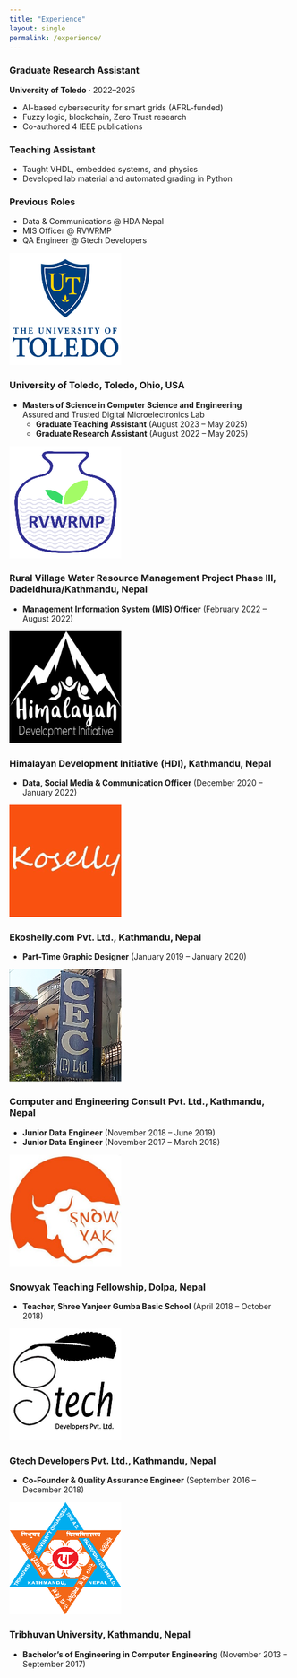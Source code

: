 ```yaml
---
title: "Experience"
layout: single
permalink: /experience/
---
```


### Graduate Research Assistant
**University of Toledo** · 2022–2025  
- AI-based cybersecurity for smart grids (AFRL-funded)
- Fuzzy logic, blockchain, Zero Trust research  
- Co-authored 4 IEEE publications

### Teaching Assistant  
- Taught VHDL, embedded systems, and physics  
- Developed lab material and automated grading in Python

### Previous Roles  
- Data & Communications @ HDA Nepal  
- MIS Officer @ RVWRMP  
- QA Engineer @ Gtech Developers 


<div class="timeline">

  <div class="timeline-item">
  <div class="timeline-marker"></div>
  <div class="timeline-content">
    <div class="timeline-header">
      <img src="/assets/images/uot.png" alt="University of Toledo Logo" class="timeline-logo">
      <h3>University of Toledo, Toledo, Ohio, USA</h3>
    </div>
    <ul class="timeline-roles">
      <li>
        <strong>Masters of Science in Computer Science and Engineering</strong><br>
        Assured and Trusted Digital Microelectronics Lab
        <ul class="timeline-subroles">
          <li><strong>Graduate Teaching Assistant</strong> <span class="timeline-date">(August 2023 – May 2025)</span></li>
          <li><strong>Graduate Research Assistant</strong> <span class="timeline-date">(August 2022 – May 2025)</span></li>
        </ul>
      </li>
    </ul>
  </div>
</div>

  <div class="timeline-item">
    <div class="timeline-marker"></div>
    <div class="timeline-content">
      <div class="timeline-header">
        <img src="/assets/images/rvwrmp.png" alt="RVWRMP Logo" class="timeline-logo">
        <h3>Rural Village Water Resource Management Project Phase III, Dadeldhura/Kathmandu, Nepal</h3>
      </div>
      <ul class="timeline-roles">
        <li><strong>Management Information System (MIS) Officer</strong> <span class="timeline-date">(February 2022 – August 2022)</span></li>
      </ul>
    </div>
  </div>

  <div class="timeline-item">
    <div class="timeline-marker"></div>
    <div class="timeline-content">
      <div class="timeline-header">
        <img src="/assets/images/hdi.png" alt="HDI Logo" class="timeline-logo">
        <h3>Himalayan Development Initiative (HDI), Kathmandu, Nepal</h3>
      </div>
      <ul class="timeline-roles">
        <li><strong>Data, Social Media & Communication Officer</strong> <span class="timeline-date">(December 2020 – January 2022)</span></li>
      </ul>
    </div>
  </div>

  <div class="timeline-item">
    <div class="timeline-marker"></div>
    <div class="timeline-content">
      <div class="timeline-header">
        <img src="/assets/images/ekoshelly.png" alt="Ekoshelly Logo" class="timeline-logo">
        <h3>Ekoshelly.com Pvt. Ltd., Kathmandu, Nepal</h3>
      </div>
      <ul class="timeline-roles">
        <li><strong>Part-Time Graphic Designer</strong> <span class="timeline-date">(January 2019 – January 2020)</span></li>
      </ul>
    </div>
  </div>

  <div class="timeline-item">
    <div class="timeline-marker"></div>
    <div class="timeline-content">
      <div class="timeline-header">
        <img src="/assets/images/ceconsult.png" alt="CE Consult Logo" class="timeline-logo">
        <h3>Computer and Engineering Consult Pvt. Ltd., Kathmandu, Nepal</h3>
      </div>
      <ul class="timeline-roles">
        <li><strong>Junior Data Engineer</strong> <span class="timeline-date">(November 2018 – June 2019)</span></li>
        <li><strong>Junior Data Engineer</strong> <span class="timeline-date">(November 2017 – March 2018)</span></li>
      </ul>
    </div>
  </div>

  <div class="timeline-item">
    <div class="timeline-marker"></div>
    <div class="timeline-content">
      <div class="timeline-header">
        <img src="/assets/images/snowyak.png" alt="Snowyak Logo" class="timeline-logo">
        <h3>Snowyak Teaching Fellowship, Dolpa, Nepal</h3>
      </div>
      <ul class="timeline-roles">
        <li><strong>Teacher, Shree Yanjeer Gumba Basic School</strong> <span class="timeline-date">(April 2018 – October 2018)</span></li>
      </ul>
    </div>
  </div>

  <div class="timeline-item">
    <div class="timeline-marker"></div>
    <div class="timeline-content">
      <div class="timeline-header">
        <img src="/assets/images/gtech.png" alt="Gtech Developers Logo" class="timeline-logo">
        <h3>Gtech Developers Pvt. Ltd., Kathmandu, Nepal</h3>
      </div>
      <ul class="timeline-roles">
        <li><strong>Co-Founder & Quality Assurance Engineer</strong> <span class="timeline-date">(September 2016 – December 2018)</span></li>
      </ul>
    </div>
  </div>

  <div class="timeline-item">
    <div class="timeline-marker"></div>
    <div class="timeline-content">
      <div class="timeline-header">
        <img src="/assets/images/tu.png" alt="Tribhuvan University Logo" class="timeline-logo">
        <h3>Tribhuvan University, Kathmandu, Nepal</h3>
      </div>
      <ul class="timeline-roles">
        <li><strong>Bachelor’s of Engineering in Computer Engineering</strong> <span class="timeline-date">(November 2013 – September 2017)</span></li>
      </ul>
    </div>
  </div>

</div>
